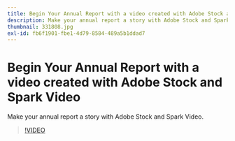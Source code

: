 ```yaml
---
title: Begin Your Annual Report with a video created with Adobe Stock and Spark Video
description: Make your annual report a story with Adobe Stock and Spark Video
thumbnail: 331808.jpg
exl-id: fb6f1901-fbe1-4d79-8584-489a5b1ddad7
---
```

# Begin Your Annual Report with a video created with Adobe Stock and Spark Video

Make your annual report a story with Adobe Stock and Spark Video.

>[!VIDEO](https://video.tv.adobe.com/v/331808?hidetitle=true)
